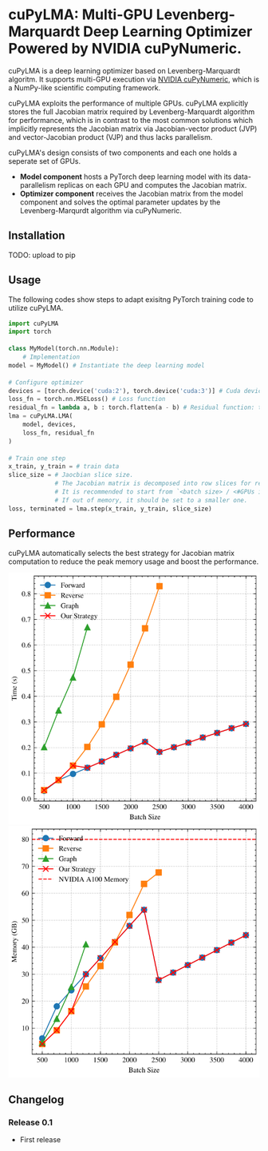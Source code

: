 cuPyLMA: Multi-GPU Levenberg-Marquardt Deep Learning Optimizer Powered by NVIDIA cuPyNumeric.
=============================================

cuPyLMA is a deep learning optimizer based on Levenberg-Marquardt algoritm. It supports multi-GPU execution via [NVIDIA cuPyNumeric](https://github.com/nv-legate/cupynumeric), which is a NumPy-like scientific computing framework.

cuPyLMA exploits the performance of multiple GPUs. cuPyLMA explicitly stores the full Jacobian matrix required by Levenberg-Marquardt algorithm for performance, which is in contrast to the most common solutions which implicitly represents the Jacobian matrix via Jacobian-vector product (JVP) and vector-Jacobian product (VJP) and thus lacks parallelism.

cuPyLMA's design consists of two components and each one holds a seperate set of GPUs.
- **Model component** hosts a PyTorch deep learning model with its data-parallelism replicas on each GPU and computes the Jacobian matrix.
- **Optimizer component** receives the Jacobian matrix from the model component and solves the optimal parameter updates by the Levenberg-Marqurdt algorithm via cuPyNumeric.

## Installation

TODO: upload to pip

## Usage
The following codes show steps to adapt exisitng PyTorch training code to utilize cuPyLMA.
```python
import cuPyLMA
import torch

class MyModel(torch.nn.Module): 
    # Implementation
model = MyModel() # Instantiate the deep learning model

# Configure optimizer
devices = [torch.device('cuda:2'), torch.device('cuda:3')] # Cuda devices held by the model component
loss_fn = torch.nn.MSELoss() # Loss function
residual_fn = lambda a, b : torch.flatten(a - b) # Residual function: the output should be an 1-d array
lma = cuPyLMA.LMA(
    model, devices,
    loss_fn, residual_fn
)

# Train one step
x_train, y_train = # train data
slice_size = # Jaocbian slice size.
             # The Jacobian matrix is decomposed into row slices for reducing the peak memory.
             # It is recommended to start from `<batch size> / <#GPUs in the model component>`.
             # If out of memory, it should be set to a smaller one.
loss, terminated = lma.step(x_train, y_train, slice_size)
```

## Performance
cuPyLMA automatically selects the best strategy for Jacobian matrix computation to reduce the peak memory usage and boost the performance.

![](./figures/jacobian_scale_batch_time_dnn.svg)
![](./figures/jacobian_scale_batch_mem_dnn.svg)

## Changelog
### Release 0.1
* First release
